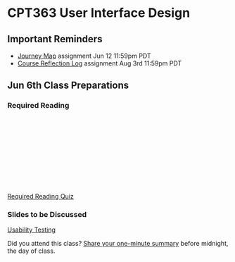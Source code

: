 # CPT363 User Interface Design

<sl-alert class="alert-grey-background" type="info" open>

## Important Reminders

  * [Journey Map](#) assignment <sl-badge type="info">Jun 12 11:59pm PDT</sl-icon></sl-badge>
  * [Course Reflection Log](#) assignment <sl-badge type="info">Aug 3rd 11:59pm PDT</sl-icon></sl-badge>

</sl-alert>

## Jun 6th Class Preparations

### Required Reading

<div class="iframely-embed"><div class="iframely-responsive" style="height: 140px; padding-bottom: 0;"><a href="https://www.uxbooth.com/articles/the-art-of-guerrilla-usability-testing/" data-iframely-url="//cdn.iframe.ly/api/iframe?url=https%3A%2F%2Fwww.uxbooth.com%2Farticles%2Fthe-art-of-guerrilla-usability-testing%2F&amp;key=bfa138b6f2d38a1ec3fbf1486f7d56b1&amp;iframe=card-small"></a></div></div><script async src="//cdn.iframe.ly/embed.js" charset="utf-8"></script><br>

[Required Reading Quiz](https://sso.canvaslms.com/courses/1924881/quizzes/4876153 ':class=button')

### Slides to be Discussed

[Usability Testing](https://www.google.ca/slides/about/)

Did you attend this class? [Share your one-minute summary](#) before midnight, the day of class.

